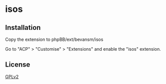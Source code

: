 # isos

## Installation

Copy the extension to phpBB/ext/bevansm/isos

Go to "ACP" > "Customise" > "Extensions" and enable the "isos" extension.

## License

[GPLv2](license.txt)
